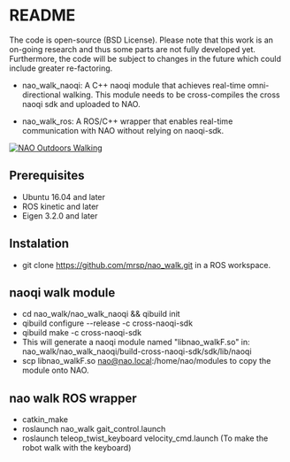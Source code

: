 # README
 The code is open-source (BSD License). Please note that this work is an on-going research and thus some parts are not fully developed yet. Furthermore, the code will be subject to changes in the future which could include greater re-factoring.

* nao_walk_naoqi: A C++ naoqi module that achieves real-time omni-directional walking. This module needs to be cross-compiles the cross naoqi sdk and uploaded to NAO.

* nao_walk_ros: A ROS/C++ wrapper that enables real-time communication with NAO without relying on naoqi-sdk.

[![NAO Outdoors Walking](https://youtu.be/DD0I0H3wR7c)](https://youtu.be/DD0I0H3wR7c)

## Prerequisites
* Ubuntu 16.04 and later
* ROS kinetic and later
* Eigen 3.2.0 and later

## Instalation
* git clone https://github.com/mrsp/nao_walk.git in a ROS workspace.

## naoqi walk module
* cd nao_walk/nao_walk_naoqi && qibuild init
* qibuild configure --release -c cross-naoqi-sdk
* qibuild make -c cross-naoqi-sdk
* This will generate a naoqi module named "libnao_walkF.so"  in:
  nao_walk/nao_walk_naoqi/build-cross-naoqi-sdk/sdk/lib/naoqi
* scp libnao_walkF.so nao@nao.local:/home/nao/modules to copy the module onto NAO.

## nao walk ROS wrapper
* catkin_make 
* roslaunch nao_walk gait_control.launch
* roslaunch teleop_twist_keyboard velocity_cmd.launch (To make the robot walk with the keyboard)
